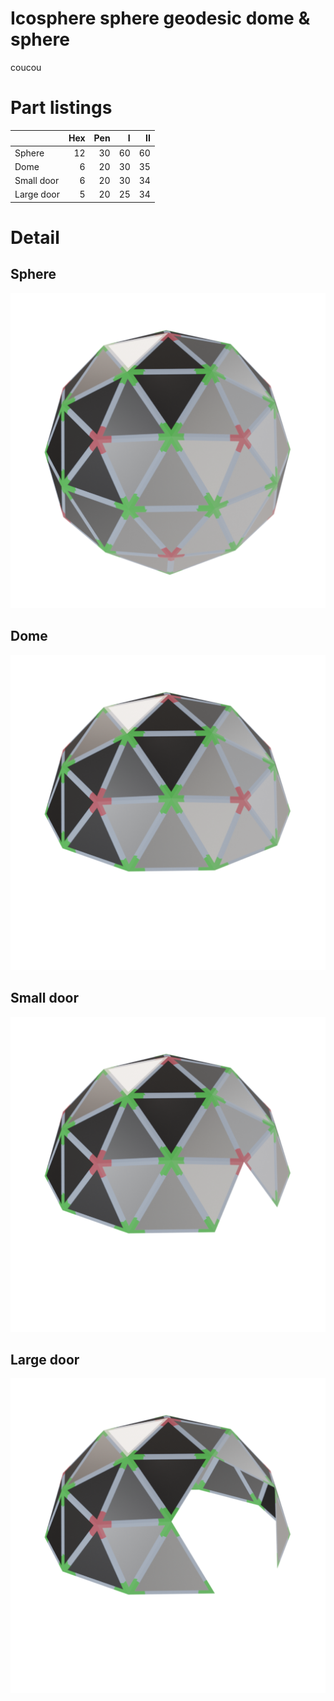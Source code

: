 Icosphere sphere geodesic dome & sphere
=======================================

coucou

# Part listings

|            | Hex | Pen |   I |  II |
|:-----------|----:|----:|----:|----:|
|     Sphere |  12 |  30 |  60 |  60 |
|       Dome |   6 |  20 |  30 |  35 |
| Small door |   6 |  20 |  30 |  34 |
| Large door |   5 |  20 |  25 |  34 |

# Detail

## Sphere

![sphere](screenshots/sphere.png)

## Dome

![sphere](screenshots/dome.png)

## Small door

![sphere](screenshots/small_door.png)

## Large door

![sphere](screenshots/large_door.png)
